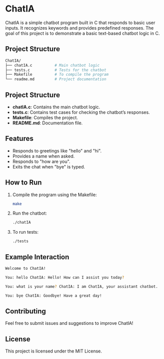 # ChatIA

ChatIA is a simple chatbot program built in C that responds to basic user inputs. It recognizes keywords and provides predefined responses. The goal of this project is to demonstrate a basic text-based chatbot logic in C.

## Project Structure

```bash
ChatIA/
├── chatIA.c          # Main chatbot logic
├── tests.c           # Tests for the chatbot
├── Makefile          # To compile the program
└── readme.md         # Project documentation
```
## Project Structure

- **chatIA.c**: Contains the main chatbot logic.
- **tests.c**: Contains test cases for checking the chatbot’s responses.
- **Makefile**: Compiles the project.
- **README.md**: Documentation file.

## Features

- Responds to greetings like "hello" and "hi".
- Provides a name when asked.
- Responds to "how are you".
- Exits the chat when "bye" is typed.

## How to Run

1. Compile the program using the Makefile:
    ```bash
    make
    ```

2. Run the chatbot:
    ```bash
    ./chatIA
    ```

3. To run tests:
    ```bash
    ./tests
    ```

## Example Interaction

```bash
Welcome to ChatIA!

You: hello ChatIA: Hello! How can I assist you today?

You: what is your name? ChatIA: I am ChatIA, your assistant chatbot.

You: bye ChatIA: Goodbye! Have a great day!
```

## Contributing

Feel free to submit issues and suggestions to improve ChatIA!

## License

This project is licensed under the MIT License.

